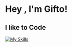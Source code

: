<h1 align="left">Hey , I'm Gifto!</h1>
<h2> I like to Code </h2>


[![My Skills](https://skillicons.dev/icons?i=js,html,css,nodejs,react,laravel,mongodb,express,postman&theme=dark)](https://skillicons.dev)
